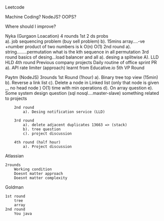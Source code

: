 Leetcode

Machine Coding?
NodeJS?
OOPS?

Where should I improve?

Nyka (Gurgaon Loacation)
4 rounds
1st 2 ds probs  
 a). job sequencing problem (buy sell problem)
b). 15mins array....-ve +number product of two numbers is k O(n) O(1)
2nd round
a). string........permutation what is the kth sequence in all permutation
3rd round
basics of desing...load balancer and all
a). desing a splitwise
A). LLD HLD
4th round
Previous company projects
Daily routine of office
sprint
PR
a). API rate limiter (approach) learnt from Educative.io
5th VP Round

Paytm (NodeJS)
3rounds
1st Round (1hour)
a). Binary tree top view (15min)
b). Reverse a link list
c). Delete a node in Linked list (only that node is given ,,, no head node ) O(1) time with min operations
d). On array question
e). Some system design question (sql nosql....master-slave) something related to projects

        2nd round
            a). Desing notification service (LLD)

        3rd round
            a). delete adjacent duplicates 13663 => (stack)
            b). tree question
            c). project discussion

        4th round (half hour)
            a). Project discussion

Atlassian

    2rounds
        Working condition
        Doesnt matter approach
        Doesnt matter complexity

Goldman

    1st round
        tree
        array
    2nd round
        You java
